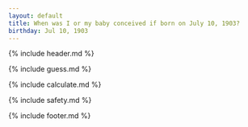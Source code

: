 ```yaml
---
layout: default
title: When was I or my baby conceived if born on July 10, 1903?
birthday: Jul 10, 1903
---
```


{% include header.md %}

{% include guess.md %}

{% include calculate.md %}

{% include safety.md %}

{% include footer.md %}



